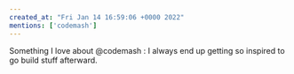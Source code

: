 ```yaml
---
created_at: "Fri Jan 14 16:59:06 +0000 2022"
mentions: ['codemash']
---
```


Something I love about @codemash : I always end up getting so inspired to go build stuff afterward.
